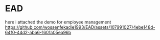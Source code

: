# EAD
here i attached the demo for employee management
https://github.com/wossenfekadie1993/EAD/assets/107991027/4ebe148d-64f0-44d2-aba6-1601a05ea96b


